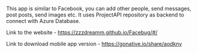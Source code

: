 This app is similar to Facebook, you can add other people, send messages, post posts, send images etc.
It uses ProjectAPI repository as backend to connect with Azure Database.

Link to the website - https://zzzdreamm.github.io/Facebug/#/

Link to download mobile app version - https://gonative.io/share/aodkny
